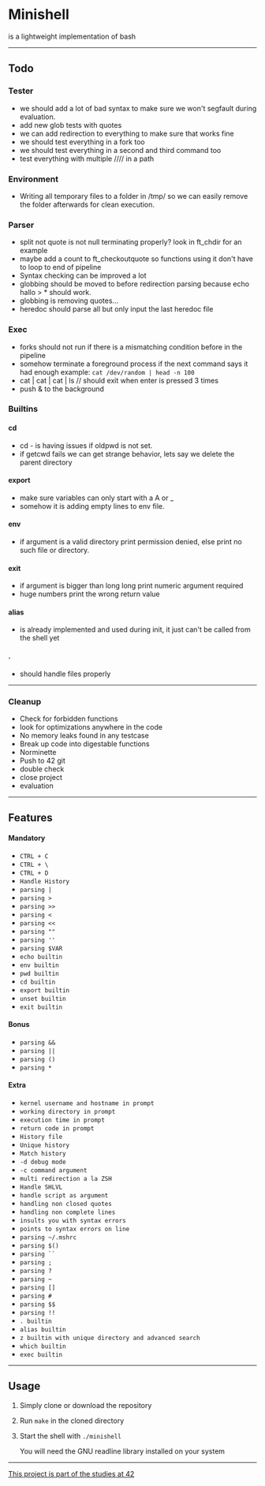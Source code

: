 # Minishell
is a lightweight implementation of bash

---
## Todo
### Tester
- we should add a lot of bad syntax to make sure we won't segfault during evaluation.
- add new glob tests with quotes
- we can add redirection to everything to make sure that works fine
- we should test everything in a fork too
- we should test everything in a second and third command too
- test everything with multiple //// in a path
### Environment
- Writing all temporary files to a folder in /tmp/ so we can easily remove the folder afterwards for clean execution.
### Parser
- split not quote is not null terminating properly? look in ft_chdir for an example
- maybe add a count to ft_checkoutquote so functions using it don't have to loop to end of pipeline
- Syntax checking can be improved a lot
- globbing should be moved to before redirection parsing because echo hallo > * should work.
- globbing is removing quotes...
- heredoc should parse all but only input the last heredoc file
### Exec
- forks should not run if there is a mismatching condition before in the pipeline
- somehow terminate a foreground process if the next command says it had enough example: ```cat /dev/random | head -n 100```
- cat | cat | cat | ls // should exit when enter is pressed 3 times
- push & to the background
### Builtins
#### cd
- cd - is having issues if oldpwd is not set.
- if getcwd fails we can get strange behavior, lets say we delete the parent directory
#### export
- make sure variables can only start with a A or _
- somehow it is adding empty lines to env file.
#### env
- if argument is a valid directory print permission denied, else print no such file or directory.
#### exit
- if argument is bigger than long long print numeric argument required
- huge numbers print the wrong return value
#### alias
- is already implemented and used during init, it just can't be called from the shell yet
#### .
- should handle files properly

---
### Cleanup
- Check for forbidden functions
- look for optimizations anywhere in the code
- No memory leaks found in any testcase
- Break up code into digestable functions
- Norminette
- Push to 42 git
- double check
- close project
- evaluation

---
## Features
#### Mandatory
- ```CTRL + C```
- ```CTRL + \```
- ```CTRL + D```
- ```Handle History```
- ```parsing |```
- ```parsing >```
- ```parsing >>```
- ```parsing <```
- ```parsing <<```
- ```parsing ""```
- ```parsing ''```
- ```parsing $VAR```
- ```echo builtin```
- ```env builtin```
- ```pwd builtin```
- ```cd builtin```
- ```export builtin```
- ```unset builtin```
- ```exit builtin```
#### Bonus
- ```parsing &&```
- ```parsing ||```
- ```parsing ()```
- ```parsing *```
#### Extra
- ```kernel username and hostname in prompt```
- ```working directory in prompt```
- ```execution time in prompt```
- ```return code in prompt```
- ```History file```
- ```Unique history```
- ```Match history```
- ```-d debug mode```
- ```-c command argument```
- ```multi redirection a la ZSH```
- ```Handle SHLVL```
- ```handle script as argument```
- ```handling non closed quotes```
- ```handling non complete lines```
- ```insults you with syntax errors```
- ```points to syntax errors on line```
- ```parsing ~/.mshrc```
- ```parsing $()```
- ```parsing `` ```
- ```parsing ;```
- ```parsing ?```
- ```parsing ~```
- ```parsing []```
- ```parsing #```
- ```parsing $$```
- ```parsing !!```
- ```. builtin```
- ```alias builtin```
- ```z builtin with unique directory and advanced search```
- ```which builtin```
- ```exec builtin```

---
## Usage
1. Simply clone or download the repository
2. Run `make` in the cloned directory
3. Start the shell with `./minishell`

    You will need the GNU readline library installed on your system

---
[This project is part of the studies at 42](https://42.fr/en/homepage/)
